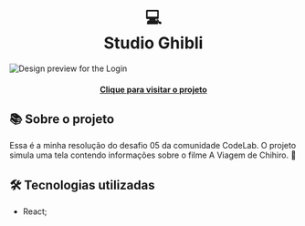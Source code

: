 <h1 align="center">
  💻<br>Studio Ghibli
</h1>

![Design preview for the Login](https://github.com/user-attachments/assets/7dcbdc9d-7534-450e-83b4-6470f7aaf680)

<h4 align="center"><a href="https://studio-ghibli-4568bb.netlify.app/">Clique para visitar o projeto</a></h4>

## 📚 Sobre o projeto

Essa é a minha resolução do desafio 05 da comunidade CodeLab. O projeto simula uma tela contendo informações sobre o filme A Viagem de Chihiro. 🚀

## 🛠️ Tecnologias utilizadas

- React;
